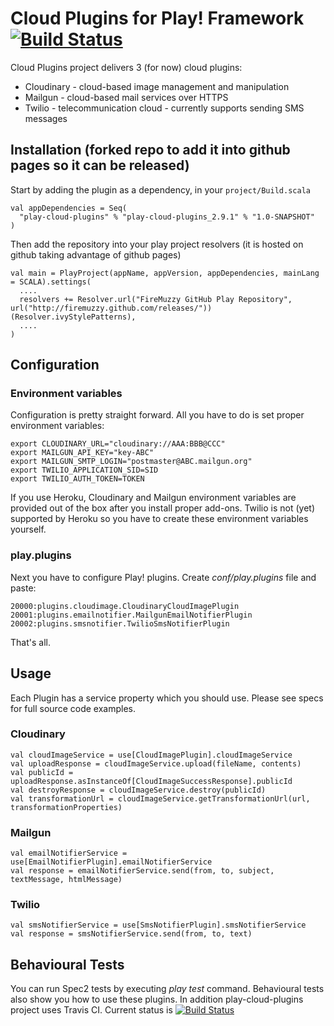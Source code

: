 Cloud Plugins for Play! Framework [![Build Status](https://travis-ci.org/lukaszbudnik/play-cloud-plugins.png?branch=master)](https://travis-ci.org/lukaszbudnik/play-cloud-plugins)
==================

Cloud Plugins project delivers 3 (for now) cloud plugins:

* Cloudinary - cloud-based image management and manipulation
* Mailgun - cloud-based mail services over HTTPS
* Twilio - telecommunication cloud - currently supports sending SMS messages

## Installation (forked repo to add it into github pages so it can be released)

Start by adding the plugin as a dependency, in your `project/Build.scala`

    val appDependencies = Seq(
      "play-cloud-plugins" % "play-cloud-plugins_2.9.1" % "1.0-SNAPSHOT"
    )

Then add the repository into your play project resolvers (it is hosted on github taking advantage of github pages)

    val main = PlayProject(appName, appVersion, appDependencies, mainLang = SCALA).settings(
      ....
      resolvers += Resolver.url("FireMuzzy GitHub Play Repository", url("http://firemuzzy.github.com/releases/"))(Resolver.ivyStylePatterns),
      ....
    )

## Configuration
### Environment variables

Configuration is pretty straight forward. All you have to do is set proper environment variables:

    export CLOUDINARY_URL="cloudinary://AAA:BBB@CCC"
    export MAILGUN_API_KEY="key-ABC"
    export MAILGUN_SMTP_LOGIN="postmaster@ABC.mailgun.org"
    export TWILIO_APPLICATION_SID=SID
    export TWILIO_AUTH_TOKEN=TOKEN

If you use Heroku, Cloudinary and Mailgun environment variables are provided out of the box after you install proper add-ons. Twilio is not (yet) supported by Heroku so you have to create these environment variables yourself.

### play.plugins

Next you have to configure Play! plugins. Create _conf/play.plugins_ file and paste:

    20000:plugins.cloudimage.CloudinaryCloudImagePlugin
    20001:plugins.emailnotifier.MailgunEmailNotifierPlugin
    20002:plugins.smsnotifier.TwilioSmsNotifierPlugin

That's all.

## Usage

Each Plugin has a service property which you should use. Please see specs for full source code examples.

### Cloudinary

    val cloudImageService = use[CloudImagePlugin].cloudImageService
    val uploadResponse = cloudImageService.upload(fileName, contents)
    val publicId = uploadResponse.asInstanceOf[CloudImageSuccessResponse].publicId
    val destroyResponse = cloudImageService.destroy(publicId)
    val transformationUrl = cloudImageService.getTransformationUrl(url, transformationProperties)

### Mailgun

    val emailNotifierService = use[EmailNotifierPlugin].emailNotifierService
    val response = emailNotifierService.send(from, to, subject, textMessage, htmlMessage)

### Twilio

    val smsNotifierService = use[SmsNotifierPlugin].smsNotifierService
    val response = smsNotifierService.send(from, to, text)

## Behavioural Tests

You can run Spec2 tests by executing _play test_ command. Behavioural tests also show you how to use these plugins. In addition play-cloud-plugins project uses Travis CI. Current status is  [![Build Status](https://secure.travis-ci.org/lukasz-budnik/play-cloud-plugins.png?branch=master)](http://travis-ci.org/lukasz-budnik/play-cloud-plugins)
